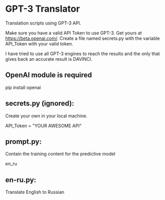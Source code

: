 # GPT-3 Translator
Translation scripts using GPT-3 API.

Make sure you have a valid API Token to use GPT-3. Get yours at https://beta.openai.com/.
Create a file named secrets.py with the variable API_Token with your valid token.

I have tried to use all GPT-3 engines to reach the results and the only that gives back an accurate result is DAVINCI.

## OpenAI module is required
pip install openai

## secrets.py (ignored): 
Create your own in your local machine.

API_Token = "YOUR AWESOME API"

## prompt.py: 
Contain the training content for the predictive model

en_ru

## en-ru.py: 
Translate English to Russian
